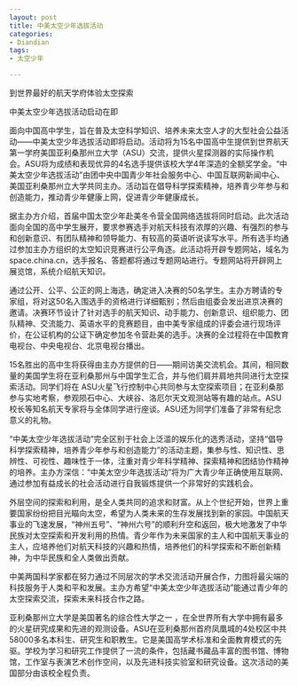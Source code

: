 ```yaml
---
layout: post
title: 中美太空少年选拔活动
categories:
- Diandian
tags:
- 太空少年

---
```

<p>到世界最好的航天学府体验太空探索</p>
<p>中美太空少年选拔活动启动在即</p>
<p> </p>
<p>面向中国高中学生，旨在普及太空科学知识、培养未来太空人才的大型社会公益活动——中美太空少年选拔活动即将启动。活动将为15名中国高中生提供到世界航天第一学府美国亚利桑那州立大学（ASU）交流，提供火星探测器的实际操作机会。ASU将为成绩和表现优异的4名选手提供该校大学4年深造的全额奖学金。“中美太空少年选拔活动”由团中央中国青少年社会服务中心、中国互联网新闻中心、美国亚利桑那州立大学共同主办。活动旨在倡导科学探索精神，培养青少年参与和创造能力，推动青少年健康上网，促进青少年健康成长。</p>
<p>据主办方介绍，首届中国太空少年赴美冬令营全国网络选拔将同时启动。此次活动面向全国的高中学生展开，要求参赛选手对航天科技有浓厚的兴趣、有强烈的参与和创新意识、有团队精神和领导能力、有较高的英语听说读写水平。所有选手均通过参加主办方组织的太空知识竞赛进行公平角逐。此活动将开辟专题网站，域名为space.china.cn，选手报名、答题都将通过专题网站进行。专题网站将开辟网上展览馆，系统介绍航天知识。</p>
<p>通过公开、公平、公正的网上海选，确定进入决赛的50名学生。主办方聘请的专家组，将对这50名入围选手的资格进行详细甄别；然后由组委会发出进京决赛的邀请。决赛环节设计了针对选手的航天知识、动手能力、创新意识、组织能力、团队精神、交流能力、英语水平的竞赛题目，由中美专家组成的评委会进行现场评价，在公证机构的公证下确定参加冬令营赴美的选手。决赛的全过程将在中国教育电视台、中央电视台、北京电视台播出。</p>
<p>15名胜出的高中生将获得由主办方提供的日——期间访美交流机会。其间，相同数量的美国学生将在亚利桑那州与中国学生汇合，并与他们肩并肩地共同进行太空探索活动。同学们将在 ASU火星飞行控制中心共同参与太空探索项目；在亚利桑那参与实地考察，参观陨石中心、大峡谷、洛厄尔天文观测站等有趣的站点。ASU校长等知名航天专家将与全体同学进行座谈。ASU还为同学们准备了非常有纪念意义的礼物。</p>
<p>“中美太空少年选拔活动”完全区别于社会上泛滥的娱乐化的选秀活动，坚持“倡导科学探索精神，培养青少年参与和创造能力”的活动主题，集参与性、知识性、思辨性、可视性、趣味性于一体，注重对青少年科学精神、探索精神和团结协作精神的培养。主办方深信：“中美太空少年选拔活动”将为广大青少年正确使用互联网、通过参加有益成长的社会活动进行自我锻炼提供一个非常好的实践机会。</p>
<p>外层空间的探索和利用，是全人类共同的追求和财富。从上个世纪开始，世界上重要国家纷纷把目光瞄向太空，希望为人类未来的生存发展找到新的家园。中国航天事业的飞速发展，“神州五号”、“神州六号”的顺利升空和返回，极大地激发了中华民族对太空探索和开发利用的热情。青少年作为未来国家的主人和中国航天事业的主人，应培养他们对航天科技的兴趣和热情，培养他们的科学探索和不断创新精神，为中华民族和全人类做出贡献。</p>
<p>中美两国科学家都在努力通过不同层次的学术交流活动开展合作，力图将最尖端的科技服务于人类和平和发展。主办方希望“中美太空少年选拔活动”能通过青少年的太空探索交流，探索未来科技合作之路。</p>
<p>亚利桑那州立大学是美国著名的综合性大学之一 ，在全世界所有大学中拥有最多的火星研究成果和先进的观测设备。ASU在亚利桑那州首府凤凰城的4处校区中共58000多名本科生、研究生和职教生。它是美国高学术标准和全面教育模式的先驱。学校为学习和研究工作提供了一流的条件，包括藏书藏品丰富的图书馆、博物馆，工作室与表演艺术创作空间，以及先进科技实验室和研究设备。这次活动的美国部分由该校全程负责。 </p>